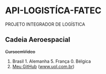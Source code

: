 # API-LOGISTÍCA-FATEC
PROJETO INTEGRADOR DE LOGÍSTICA

## Cadeia Aeroespacial
~~CursoemVideo~~

1. Brasil 1. Alemanha 5. França 0. Bélgica 
2. [Meu GitHub](https://gustavoguanabara.github.io) 
(www.uol.com.br)
